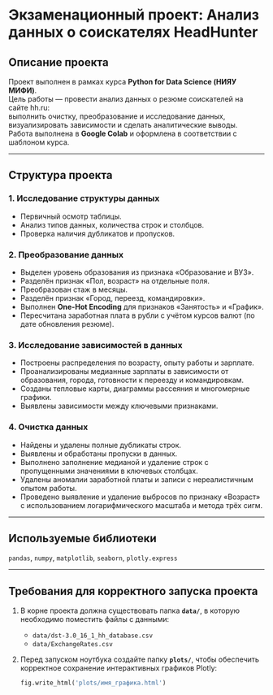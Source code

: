 # Экзаменационный проект: Анализ данных о соискателях HeadHunter

## Описание проекта  
Проект выполнен в рамках курса **Python for Data Science (НИЯУ МИФИ)**.  
Цель работы — провести анализ данных о резюме соискателей на сайте hh.ru:  
выполнить очистку, преобразование и исследование данных, визуализировать зависимости и сделать аналитические выводы.  
Работа выполнена в **Google Colab** и оформлена в соответствии с шаблоном курса.

---

## Структура проекта

### 1. Исследование структуры данных  
- Первичный осмотр таблицы.  
- Анализ типов данных, количества строк и столбцов.  
- Проверка наличия дубликатов и пропусков.

### 2. Преобразование данных  
- Выделен уровень образования из признака «Образование и ВУЗ».  
- Разделён признак «Пол, возраст» на отдельные поля.  
- Преобразован стаж в месяцы.  
- Разделён признак «Город, переезд, командировки».  
- Выполнен **One-Hot Encoding** для признаков «Занятость» и «График».  
- Пересчитана заработная плата в рубли с учётом курсов валют (по дате обновления резюме).  

### 3. Исследование зависимостей в данных  
- Построены распределения по возрасту, опыту работы и зарплате.  
- Проанализированы медианные зарплаты в зависимости от образования, города, готовности к переезду и командировкам.  
- Созданы тепловые карты, диаграммы рассеяния и многомерные графики.  
- Выявлены зависимости между ключевыми признаками.  

### 4. Очистка данных  
- Найдены и удалены полные дубликаты строк.  
- Выявлены и обработаны пропуски в данных.  
- Выполнено заполнение медианой и удаление строк с пропущенными значениями в ключевых столбцах.  
- Удалены аномалии заработной платы и записи с нереалистичным опытом работы.  
- Проведено выявление и удаление выбросов по признаку «Возраст» с использованием логарифмического масштаба и метода трёх сигм.

---

## Используемые библиотеки  
`pandas`, `numpy`, `matplotlib`, `seaborn`, `plotly.express`

---

## Требования для корректного запуска проекта

1. В корне проекта должна существовать папка **`data/`**, в которую необходимо поместить файлы c данными:  
   - `data/dst-3.0_16_1_hh_database.csv`  
   - `data/ExchangeRates.csv`  

2. Перед запуском ноутбука создайте папку **`plots/`**, чтобы обеспечить корректное сохранение интерактивных графиков Plotly:  
   ```python
   fig.write_html('plots/имя_графика.html')
